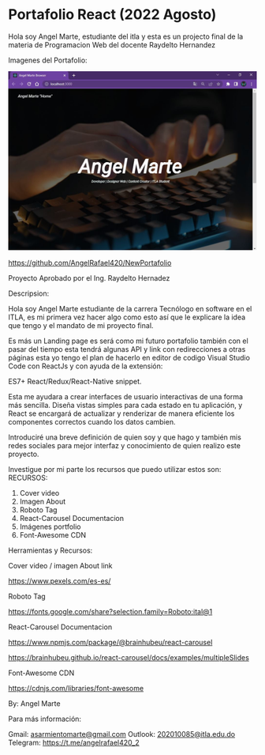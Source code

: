 # Portafolio React (2022 Agosto)

Hola soy Angel Marte, estudiante del itla y esta es un projecto final de la materia de Programacion Web del docente Raydelto Hernandez

Imagenes del Portafolio:

![Alt text](src/media/Captura1.jpeg "Inicio del portal comenzando")

<https://github.com/AngelRafael420/NewPortafolio>

Proyecto Aprobado por el Ing. Raydelto Hernadez

Descripsion:

Hola soy Angel Marte estudiante de la carrera Tecnólogo en
software en el ITLA, es mi primera vez hacer algo como esto así que
le explicare la idea que tengo y el mandato de mi proyecto final.

Es más un Landing page es será como mi futuro portafolio también con el pasar del tiempo esta tendrá algunas API y link con redirecciones a otras páginas esta yo tengo el plan de hacerlo en editor de codigo Visual Studio Code con ReactJs y con ayuda de la extensión:

ES7+ React/Redux/React-Native snippet.

Esta me ayudara a crear interfaces de usuario interactivas de una forma más sencilla. Diseña vistas simples para cada estado en tu aplicación, y React se encargará de actualizar y renderizar de manera eficiente los componentes correctos cuando los datos cambien.

Introduciré una breve definición de quien soy y que hago y también mis redes sociales para mejor interfaz y conocimiento de quien realizo este proyecto.

Investigue por mi parte los recursos que puedo utilizar estos son:
RECURSOS:

1) Cover video
2) Imagen About
3) Roboto Tag
4) React-Carousel Documentacion
5) Imágenes portfolio
6) Font-Awesome CDN

Herramientas y Recursos:

Cover video / imagen About link

<https://www.pexels.com/es-es/>

Roboto Tag

<https://fonts.google.com/share?selection.family=Roboto:ital@1>

React-Carousel Documentacion

<https://www.npmjs.com/package/@brainhubeu/react-carousel>

<https://brainhubeu.github.io/react-carousel/docs/examples/multipleSlides>

Font-Awesome CDN

<https://cdnjs.com/libraries/font-awesome>

By: Angel Marte

Para más información:

Gmail: asarmientomarte@gmail.com
Outlook: 202010085@itla.edu.do
Telegram: <https://t.me/angelrafael420_2>
